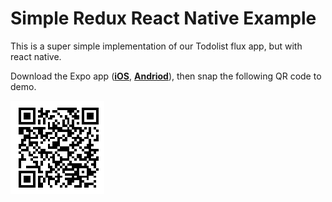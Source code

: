 # Simple Redux React Native Example

This is a super simple implementation of our Todolist flux app, but with react native.

Download the Expo app (**[iOS](https://itunes.apple.com/app/apple-store/id982107779?mt=8)**, **[Andriod](https://play.google.com/store/apps/details?id=host.exp.exponent&referrer=www)**),
then snap the following QR code to demo.

![try here](https://github.com/mottaquikarim/react-native-redux-simple/blob/master/TryApp.png?raw=true)
